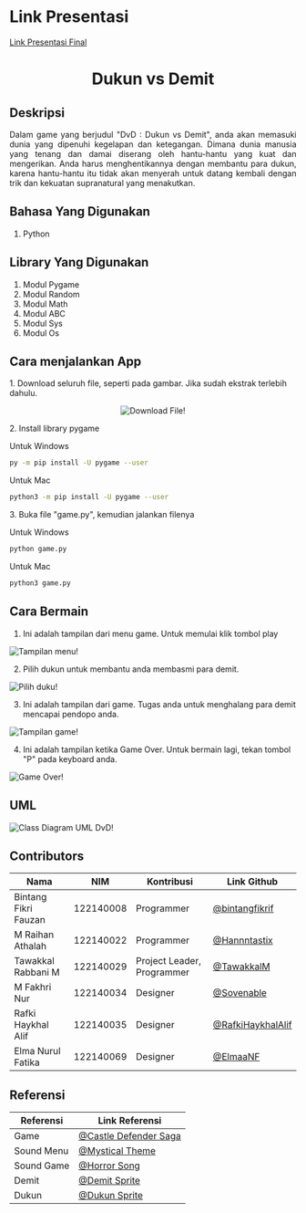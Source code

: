 # Link Presentasi

[Link Presentasi Final](https://youtu.be/3f0747qM3pw?si=3qiC2aEEF3Is507g)

# <h1 align="center">Dukun vs Demit</h1>

## Deskripsi

<p align="justify">
Dalam game yang berjudul "DvD : Dukun vs Demit", anda akan 
memasuki dunia yang dipenuhi kegelapan dan ketegangan. Dimana 
dunia manusia yang tenang dan damai diserang oleh hantu-hantu 
yang kuat dan mengerikan. Anda harus menghentikannya dengan 
membantu para dukun, karena hantu-hantu itu tidak akan menyerah 
untuk datang kembali dengan trik dan kekuatan supranatural yang 
menakutkan.
</p>

## Bahasa Yang Digunakan

<ol>
    <li> Python</li>
</ol>

## Library Yang Digunakan

<ol>
    <li> Modul Pygame </li>
    <li> Modul Random </li>
    <li> Modul Math </li>
    <li> Modul ABC </li>
    <li> Modul Sys </li>
    <li> Modul Os </li>
</ol>

## Cara menjalankan App

<p>1. Download seluruh file, seperti pada gambar. Jika sudah ekstrak terlebih dahulu.</p>

<p align="center">
  <img src="/assets/readme/1.png" alt="Download File!" />
</p>

<p>2. Install library pygame</p>

<p>Untuk Windows</p>

```bash
py -m pip install -U pygame --user
```

<p>Untuk Mac</p>

```bash
python3 -m pip install -U pygame --user
```

<p>3. Buka file "game.py", kemudian jalankan filenya</p>

<p>Untuk Windows</p>

```bash
python game.py
```

<p>Untuk Mac</p>

```bash
python3 game.py
```

## Cara Bermain

1. Ini adalah tampilan dari menu game. Untuk memulai klik tombol play

![Tampilan menu!](/assets/readme/2.png)

2. Pilih dukun untuk membantu anda membasmi para demit.

![Pilih duku!](/assets/readme/3.png)

3. Ini adalah tampilan dari game. Tugas anda untuk menghalang para demit mencapai pendopo anda.

![Tampilan game!](/assets/readme/4.png)

4. Ini adalah tampilan ketika Game Over. Untuk bermain lagi, tekan tombol "P" pada keyboard anda.

![Game Over!](/assets/readme/5.png)

## UML

![Class Diagram UML DvD!](/assets/readme/UML_DvD.png)

## Contributors

| Nama                 | NIM       | Kontribusi                 | Link Github                                              |
| -------------------- | --------- | -------------------------- | -------------------------------------------------------- |
| Bintang Fikri Fauzan | 122140008 | Programmer                 | [@bintangfikrif](https://github.com/bintangfikrif)       |
| M Raihan Athalah     | 122140022 | Programmer                 | [@Hannntastix](https://github.com/Hannntastix)           |
| Tawakkal Rabbani M   | 122140029 | Project Leader, Programmer | [@TawakkalM](https://github.com/TawakkalM)               |
| M Fakhri Nur         | 122140034 | Designer                   | [@Sovenable](https://github.com/Sovenable)               |
| Rafki Haykhal Alif   | 122140035 | Designer                   | [@RafkiHaykhalAlif](https://github.com/RafkiHaykhalAlif) |
| Elma Nurul Fatika    | 122140069 | Designer                   | [@ElmaaNF](https://github.com/ElmaaNF)                   |

## Referensi

| Referensi  | Link Referensi                                                                                                                                                                                                                                                                                                                                |
| ---------- | --------------------------------------------------------------------------------------------------------------------------------------------------------------------------------------------------------------------------------------------------------------------------------------------------------------------------------------------- |
| Game       | [@Castle Defender Saga](https://www.bing.com/ck/a?!&&p=bc9b08dd8e1f6bd2JmltdHM9MTcxNjE2MzIwMCZpZ3VpZD0yNDZiNDM3ZC00OWM4LTYyMDEtM2QxOC01MmUyNDg5ZTYzNTYmaW5zaWQ9NTIzOA&ptn=3&ver=2&hsh=3&fclid=246b437d-49c8-6201-3d18-52e2489e6356&psq=castle+defender+saga&u=a1aHR0cHM6Ly93d3cuY3JhenlnYW1lcy5jb20vZ2FtZS9jYXN0bGUtZGVmZW5kZXItc2FnYQ&ntb=1) |
| Sound Menu | [@Mystical Theme](https://opengameart.org/content/mystical-theme)                                                                                                                                                                                                                                                                             |
| Sound Game | [@Horror Song](https://opengameart.org/content/short-horror-song-melody)                                                                                                                                                                                                                                                                      |
| Demit      | [@Demit Sprite](https://craftpix.net/freebies/free-ghost-pixel-art-sprite-sheets/?num=1&count=19&sq=ghost&pos=2)                                                                                                                                                                                                                              |
| Dukun      | [@Dukun Sprite](https://craftpix.net/freebies/free-wizard-sprite-sheets-pixel-art/?num=1&count=43&sq=wizard&pos=4)                                                                                                                                                                                                                            |
